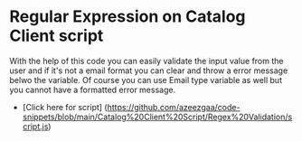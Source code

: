 # Regular Expression on Catalog Client script
  
With the help of this code you can easily validate the input value from the user and if it's not a email format you can clear and throw a error message belwo the variable. Of course you can use Email type variable as well but you cannot have a formatted error message.

* [Click here for script] (https://github.com/azeezgaa/code-snippets/blob/main/Catalog%20Client%20Script/Regex%20Validation/script.js)
 
